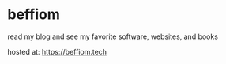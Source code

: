 # beffiom

read my blog and see my favorite software, websites, and books

hosted at: https://beffiom.tech
